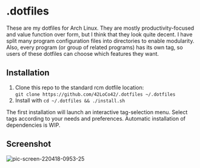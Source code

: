 # .dotfiles
These are my dotfiles for Arch Linux. They are mostly productivity-focused and value function over form, but I think that they look quite decent.
I have split many program configuration files into directories to enable modularity.
Also, every program (or group of related programs) has its own tag, so users of these dotfiles can choose which features they want.

## Installation
1. Clone this repo to the standard rcm dotfile location:  
   `git clone https://github.com/42LoCo42/.dotfiles ~/.dotfiles`
2. Install with `cd ~/.dotfiles && ./install.sh`

The first installation will launch an interactive tag-selection menu. Select tags according to your needs and preferences.
Automatic installation of dependencies is WIP.

## Screenshot
![pic-screen-220418-0953-25](https://user-images.githubusercontent.com/39183040/163776090-25358f91-09c6-4732-85b0-ea016f7f2874.png)
